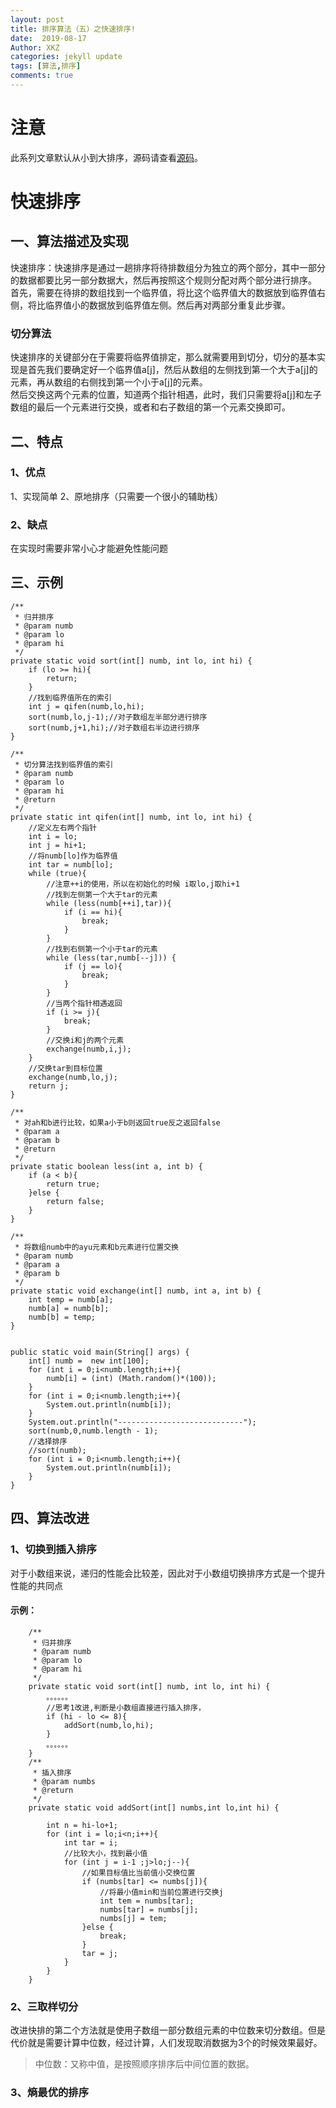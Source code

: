 ```yaml
---
layout: post
title: 排序算法（五）之快速排序!
date:  2019-08-17
Author: XKZ
categories: jekyll update
tags: [算法,排序]
comments: true
---
```

# 注意
此系列文章默认从小到大排序，源码请查看[源码](https://github.com/xukaizhong188/leetcode "源码")。
# 快速排序

## 一、算法描述及实现
快速排序：快速排序是通过一趟排序将待排数组分为独立的两个部分，其中一部分的数据都要比另一部分数据大，然后再按照这个规则分配对两个部分进行排序。    
首先，需要在待排的数组找到一个临界值，将比这个临界值大的数据放到临界值右侧，将比临界值小的数据放到临界值左侧。然后再对两部分重复此步骤。   
### 切分算法
快速排序的关键部分在于需要将临界值排定，那么就需要用到切分，切分的基本实现是首先我们要确定好一个临界值a[j]，然后从数组的左侧找到第一个大于a[j]的元素，再从数组的右侧找到第一个小于a[j]的元素。   
然后交换这两个元素的位置，知道两个指针相遇，此时，我们只需要将a[j]和左子数组的最后一个元素进行交换，或者和右子数组的第一个元素交换即可。
## 二、特点
### 1、优点
1、实现简单
2、原地排序（只需要一个很小的辅助栈）
### 2、缺点
在实现时需要非常小心才能避免性能问题
## 三、示例
    
    /**
     * 归并排序
     * @param numb
     * @param lo
     * @param hi
     */
    private static void sort(int[] numb, int lo, int hi) {
        if (lo >= hi){
            return;
        }
        //找到临界值所在的索引
        int j = qifen(numb,lo,hi);
        sort(numb,lo,j-1);//对子数组左半部分进行排序
        sort(numb,j+1,hi);//对子数组右半边进行排序
    }

    /**
     * 切分算法找到临界值的索引
     * @param numb
     * @param lo
     * @param hi
     * @return
     */
    private static int qifen(int[] numb, int lo, int hi) {
        //定义左右两个指针
        int i = lo;
        int j = hi+1;
        //将numb[lo]作为临界值
        int tar = numb[lo];
        while (true){
            //注意++i的使用，所以在初始化的时候 i取lo,j取hi+1
            //找到左侧第一个大于tar的元素
            while (less(numb[++i],tar)){
                if (i == hi){
                    break;
                }
            }
            //找到右侧第一个小于tar的元素
            while (less(tar,numb[--j])) {
                if (j == lo){
                    break;
                }
            }
            //当两个指针相遇返回
            if (i >= j){
                break;
            }
            //交换i和j的两个元素
            exchange(numb,i,j);
        }
        //交换tar到目标位置
        exchange(numb,lo,j);
        return j;
    }

    /**
     * 对ah和b进行比较，如果a小于b则返回true反之返回false
     * @param a
     * @param b
     * @return
     */
    private static boolean less(int a, int b) {
        if (a < b){
            return true;
        }else {
            return false;
        }
    }

    /**
     * 将数组numb中的ayu元素和b元素进行位置交换
     * @param numb
     * @param a
     * @param b
     */
    private static void exchange(int[] numb, int a, int b) {
        int temp = numb[a];
        numb[a] = numb[b];
        numb[b] = temp;
    }


    public static void main(String[] args) {
        int[] numb =  new int[100];
        for (int i = 0;i<numb.length;i++){
            numb[i] = (int) (Math.random()*(100));
        }
        for (int i = 0;i<numb.length;i++){
            System.out.println(numb[i]);
        }
        System.out.println("----------------------------");
        sort(numb,0,numb.length - 1);
        //选择排序
        //sort(numb);
        for (int i = 0;i<numb.length;i++){
            System.out.println(numb[i]);
        }
    }
    
## 四、算法改进
### 1、切换到插入排序
对于小数组来说，递归的性能会比较差，因此对于小数组切换排序方式是一个提升性能的共同点
#### 示例：
        /**
         * 归并排序
         * @param numb
         * @param lo
         * @param hi
         */
        private static void sort(int[] numb, int lo, int hi) {
            。。。。。。    
            //思考1改进,判断是小数组直接进行插入排序，
            if (hi - lo <= 8){
                addSort(numb,lo,hi);
            }
            。。。。。。
        }
        /**
         * 插入排序
         * @param numbs
         * @return
         */
        private static void addSort(int[] numbs,int lo,int hi) {
    
            int n = hi-lo+1;
            for (int i = lo;i<n;i++){
                int tar = i;
                //比较大小，找到最小值
                for (int j = i-1 ;j>lo;j--){
                    //如果目标值比当前值小交换位置
                    if (numbs[tar] <= numbs[j]){
                        //将最小值min和当前位置进行交换j
                        int tem = numbs[tar];
                        numbs[tar] = numbs[j];
                        numbs[j] = tem;
                    }else {
                        break;
                    }
                    tar = j;
                }
            }
        }

### 2、三取样切分
改进快排的第二个方法就是使用子数组一部分数组元素的中位数来切分数组。但是代价就是需要计算中位数，经过计算，人们发现取消数据为3个的时候效果最好。
>中位数：又称中值，是按照顺序排序后中间位置的数据。

### 3、熵最优的排序
